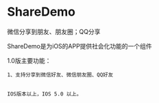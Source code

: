 ShareDemo
=========

微信分享到朋友、朋友圈；QQ分享

ShareDemo是为iOS的APP提供社会化功能的一个组件

1.0版主要功能：

    1、支持分享到微信好友、微信朋友圈、QQ好友


    IOS版本以上，IOS 5.0 以上。

